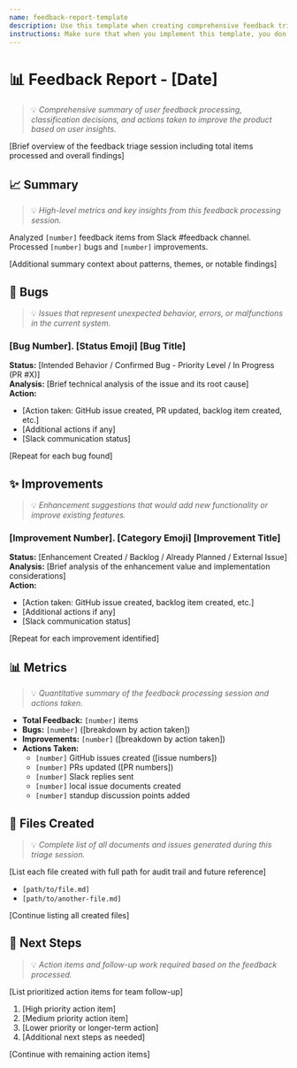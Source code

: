 ```yaml
---
name: feedback-report-template
description: Use this template when creating comprehensive feedback triage reports after processing user feedback from Slack channels
instructions: Make sure that when you implement this template, you don't include these instructions or any other front matter from this template in your work. Output should always and only be the markdown part outside of the front matter. Never include any tags like <example>, <commentary>, or similar tags - these serve only to increase clarity about implementation. Always use single [ ] brackets to indicate instructions the implementer should follow. When referencing other documents from this project, use wikilinks format [[filename-example-wiki-link]] to reference them. Do not include the file extension or path.
---
```


# 📊 Feedback Report - [Date]

> 💡 *Comprehensive summary of user feedback processing, classification decisions, and actions taken to improve the product based on user insights.*

[Brief overview of the feedback triage session including total items processed and overall findings]

## 📈 Summary
> 💡 *High-level metrics and key insights from this feedback processing session.*

Analyzed `[number]` feedback items from Slack #feedback channel. Processed `[number]` bugs and `[number]` improvements.

[Additional summary context about patterns, themes, or notable findings]

## 🐛 Bugs
> 💡 *Issues that represent unexpected behavior, errors, or malfunctions in the current system.*

### [Bug Number]. [Status Emoji] [Bug Title]
**Status:** [Intended Behavior / Confirmed Bug - Priority Level / In Progress (PR #X)]  
**Analysis:** [Brief technical analysis of the issue and its root cause]  
**Action:** 
- [Action taken: GitHub issue created, PR updated, backlog item created, etc.]
- [Additional actions if any]
- [Slack communication status]

[Repeat for each bug found]

## ✨ Improvements
> 💡 *Enhancement suggestions that would add new functionality or improve existing features.*

### [Improvement Number]. [Category Emoji] [Improvement Title]
**Status:** [Enhancement Created / Backlog / Already Planned / External Issue]  
**Analysis:** [Brief analysis of the enhancement value and implementation considerations]  
**Action:** 
- [Action taken: GitHub issue created, backlog item created, etc.]
- [Additional actions if any]
- [Slack communication status]

[Repeat for each improvement identified]

## 📊 Metrics
> 💡 *Quantitative summary of the feedback processing session and actions taken.*

- **Total Feedback:** `[number]` items
- **Bugs:** `[number]` ([breakdown by action taken])
- **Improvements:** `[number]` ([breakdown by action taken])
- **Actions Taken:** 
  - `[number]` GitHub issues created ([issue numbers])
  - `[number]` PRs updated ([PR numbers])
  - `[number]` Slack replies sent
  - `[number]` local issue documents created
  - `[number]` standup discussion points added

## 📁 Files Created
> 💡 *Complete list of all documents and issues generated during this triage session.*

[List each file created with full path for audit trail and future reference]
- `[path/to/file.md]`
- `[path/to/another-file.md]`

[Continue listing all created files]

## 🎯 Next Steps
> 💡 *Action items and follow-up work required based on the feedback processed.*

[List prioritized action items for team follow-up]

1. [High priority action item]
2. [Medium priority action item]  
3. [Lower priority or longer-term action]
4. [Additional next steps as needed]

[Continue with remaining action items]